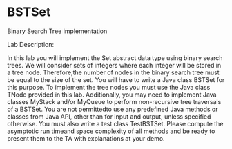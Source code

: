 # BSTSet
Binary Search Tree implementation

Lab Description:


In this lab you will implement the Set abstract data type using binary search trees.
We will consider sets of integers where each integer will be stored in a tree node. 
Therefore,the number of nodes in the binary search tree must be equal to the size of the set.
You  will  have  to  write  a Java class BSTSet for this  purpose.
To  implement the tree nodes you must use the Java class TNode provided in this lab. 
Additionally, you may need to implement Java classes MyStack and/or MyQueue to perform non-recursive tree traversals  of  a BSTSet.
You  are not  permittedto  use  any  predefined Java methods or classes from Java API, other than for input and output, unless specified otherwise. You must also write a test class TestBSTSet.
Please compute the asymptotic run timeand  space  complexity  of  all  methods  and  be  ready  to  present  them  to  the  TA  with explanations at your demo.
